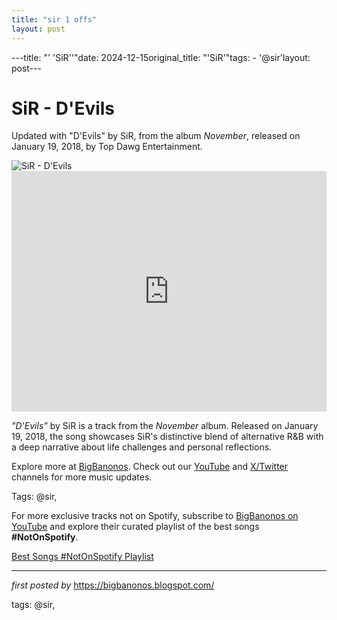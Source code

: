 ```yaml
---
title: "sir 1 offs"
layout: post
---
```

---title: "' 'SiR''"date: 2024-12-15original_title: "'SiR'"tags:  - '@sir'layout: post---<!-- Title of the Post --><h1 >SiR - D'Evils</h1> <!-- Introductory Text --><p >Updated with "D'Evils" by SiR, from the album *November*, released on January 19, 2018, by Top Dawg Entertainment.</p> <!-- Featured Image --><div > <img src="https://i.ytimg.com/vi/txZVJ24UVUs/maxresdefault.jpg" alt="SiR - D'Evils" /></div> <!-- YouTube Video Embed --><div > <iframe width="100%" height="385" src="https://www.youtube.com/embed/txZVJ24UVUs" title="SiR - D'Evils (Official Music Video)" frameborder="0" allow="accelerometer; autoplay; clipboard-write; encrypted-media; gyroscope; picture-in-picture; web-share" referrerpolicy="strict-origin-when-cross-origin" allowfullscreen></iframe></div> <!-- Song Information --><div > <p><em>"D'Evils"</em> by SiR is a track from the *November* album. Released on January 19, 2018, the song showcases SiR's distinctive blend of alternative R&B with a deep narrative about life challenges and personal reflections.</p></div> <!-- Footer Links --><div > <p>Explore more at <a href="https://bigbanonos.blogspot.com/" target="_blank">BigBanonos</a>. Check out our <a href="https://www.youtube.com/@BigBanonos" target="_blank">YouTube</a> and <a href="https://x.com/bigbanonos" target="_blank">X/Twitter</a> channels for more music updates.</p></div> <!-- Tags --><p >Tags: @sir,</p><!--Subscribe and Playlist Links--><div>    <p>For more exclusive tracks not on Spotify, subscribe to <a href="https://www.youtube.com/@BigBanonos" target="_blank">BigBanonos on YouTube</a> and explore their curated playlist of the best songs <strong>#NotOnSpotify</strong>.</p>    <p><a href="https://www.youtube.com/playlist?list=PLtuNtuTatqI0kFahUCbtbfenC_ET5O_tr" target="_blank">Best Songs #NotOnSpotify Playlist<br /></a></p></div><hr /><p><em>first posted by</em> <a href="https://bigbanonos.blogspot.com/" rel="noopener" target="_new">https://bigbanonos.blogspot.com/</a></p><p>tags: @sir,</p>